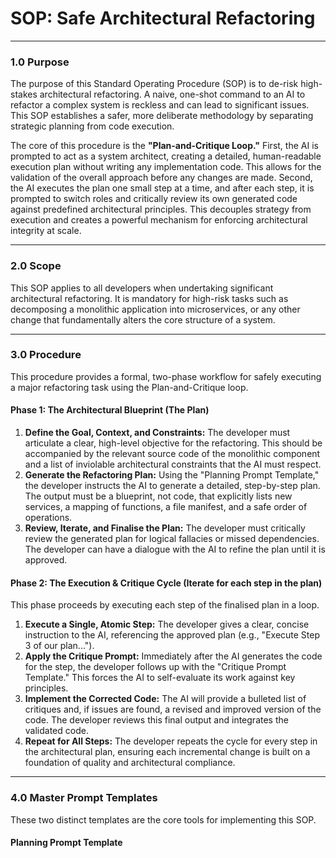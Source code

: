 # SOP: Safe Architectural Refactoring

---

### 1.0 Purpose

The purpose of this Standard Operating Procedure (SOP) is to de-risk high-stakes architectural refactoring. A naive, one-shot command to an AI to refactor a complex system is reckless and can lead to significant issues. This SOP establishes a safer, more deliberate methodology by separating strategic planning from code execution.

The core of this procedure is the **"Plan-and-Critique Loop."** First, the AI is prompted to act as a system architect, creating a detailed, human-readable execution plan without writing any implementation code. This allows for the validation of the overall approach before any changes are made. Second, the AI executes the plan one small step at a time, and after each step, it is prompted to switch roles and critically review its own generated code against predefined architectural principles. This decouples strategy from execution and creates a powerful mechanism for enforcing architectural integrity at scale.

---

### 2.0 Scope

This SOP applies to all developers when undertaking significant architectural refactoring. It is mandatory for high-risk tasks such as decomposing a monolithic application into microservices, or any other change that fundamentally alters the core structure of a system.

---

### 3.0 Procedure

This procedure provides a formal, two-phase workflow for safely executing a major refactoring task using the Plan-and-Critique loop.

#### Phase 1: The Architectural Blueprint (The Plan)

1.  **Define the Goal, Context, and Constraints:** The developer must articulate a clear, high-level objective for the refactoring. This should be accompanied by the relevant source code of the monolithic component and a list of inviolable architectural constraints that the AI must respect.
2.  **Generate the Refactoring Plan:** Using the "Planning Prompt Template," the developer instructs the AI to generate a detailed, step-by-step plan. The output must be a blueprint, not code, that explicitly lists new services, a mapping of functions, a file manifest, and a safe order of operations.
3.  **Review, Iterate, and Finalise the Plan:** The developer must critically review the generated plan for logical fallacies or missed dependencies. The developer can have a dialogue with the AI to refine the plan until it is approved.

#### Phase 2: The Execution & Critique Cycle (Iterate for each step in the plan)

This phase proceeds by executing each step of the finalised plan in a loop.

1.  **Execute a Single, Atomic Step:** The developer gives a clear, concise instruction to the AI, referencing the approved plan (e.g., "Execute Step 3 of our plan...").
2.  **Apply the Critique Prompt:** Immediately after the AI generates the code for the step, the developer follows up with the "Critique Prompt Template." This forces the AI to self-evaluate its work against key principles.
3.  **Implement the Corrected Code:** The AI will provide a bulleted list of critiques and, if issues are found, a revised and improved version of the code. The developer reviews this final output and integrates the validated code.
4.  **Repeat for All Steps:** The developer repeats the cycle for every step in the architectural plan, ensuring each incremental change is built on a foundation of quality and architectural compliance.

---

### 4.0 Master Prompt Templates

These two distinct templates are the core tools for implementing this SOP.

#### Planning Prompt Template